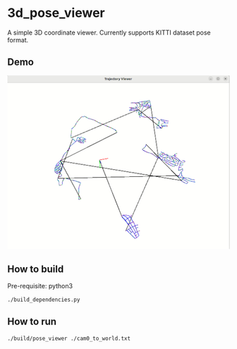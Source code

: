 # 3d_pose_viewer
A simple 3D coordinate viewer. Currently supports KITTI dataset pose format.

## Demo

![](./3d_pose_viewer.gif)

## How to build

Pre-requisite: python3

```
./build_dependencies.py
````

## How to run

```
./build/pose_viewer ./cam0_to_world.txt
```

